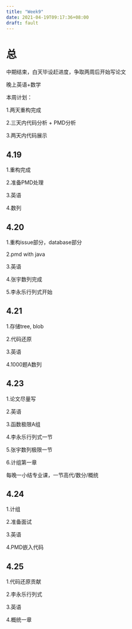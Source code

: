 ```yaml
---
title: "Week9"
date: 2021-04-19T09:17:36+08:00
draft: fault
---
```


# 总

中期结束，白天毕设赶进度，争取两周后开始写论文

晚上英语+数学

本周计划：

1.两天重构完成

2.三天内代码分析 + PMD分析

3.两天内代码展示

## 4.19

1.重构完成

2.准备PMD处理

3.英语

4.数列



## 4.20

1.重构issue部分，database部分

2.pmd with java

3.英语

4.张宇数列完成

5.李永乐行列式开始



## 4.21

1.存储tree, blob

2.代码还原

3.英语

4.1000题A数列



## 4.23

1.论文尽量写

2.英语

3.函数极限A组

4.李永乐行列式一节

5.张宇数列极限一节

6.计组第一章

每晚一小结专业课，一节高代/数分/概统



## 4.24

1.计组

2.准备面试

3.英语

4.PMD嵌入代码



## 4.25

1.代码还原贡献

2.李永乐行列式

3.英语

4.概统一章